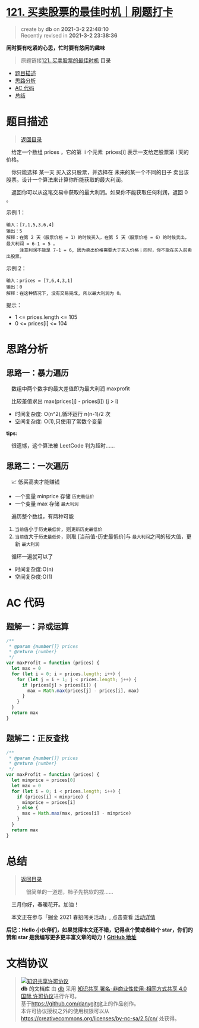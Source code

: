 # [121. 买卖股票的最佳时机｜刷题打卡](https://github.com/danygitgit/document-library)

> create by **db** on **2021-3-2 22:48:10**  
> Recently revised in **2021-3-2 23:38:36**

**闲时要有吃紧的心思，忙时要有悠闲的趣味**

> 原题链接[121. 买卖股票的最佳时机](https://leetcode-cn.com/problems/best-time-to-buy-and-sell-stock/)
> <a id="catalog">目录</a>

- [题目描述](#preface)
- [思路分析](#main-body)
- [AC 代码](#main-body2)
- [总结](#summary)

# <a  id="preface">题目描述</a>

> [返回目录](#catalog)

&emsp;给定一个数组 prices ，它的第  i 个元素  prices[i] 表示一支给定股票第 i 天的价格。

&emsp;你只能选择 某一天 买入这只股票，并选择在 未来的某一个不同的日子 卖出该股票。设计一个算法来计算你所能获取的最大利润。

&emsp;返回你可以从这笔交易中获取的最大利润。如果你不能获取任何利润，返回 0 。

示例 1：

```
输入：[7,1,5,3,6,4]
输出：5
解释：在第 2 天（股票价格 = 1）的时候买入，在第 5 天（股票价格 = 6）的时候卖出，最大利润 = 6-1 = 5 。
     注意利润不能是 7-1 = 6, 因为卖出价格需要大于买入价格；同时，你不能在买入前卖出股票。
```

示例 2：

```
输入：prices = [7,6,4,3,1]
输出：0
解释：在这种情况下, 没有交易完成, 所以最大利润为 0。
```

提示：

- 1 <= prices.length <= 105
- 0 <= prices[i] <= 104

# <a  id="main-body">思路分析</a>
## 思路一：暴力遍历

&emsp;数组中两个数字的最大差值即为最大利润 maxprofit

&emsp;比较差值求出 max(prices[j] - prices[i]) (j > i)

- 时间复杂度: O(n^2),循环运行 n(n-1)/2 次
- 空间复杂度: O(1),只使用了常数个变量

**tips:**

&emsp;很遗憾，这个算法被 LeetCode 判为超时……

## 思路二：一次遍历

&emsp;📈 低买高卖才能赚钱

- 一个变量 minprice 存储 `历史最低价`
- 一个变量 max 存储 `最大利润`

&emsp;遍历整个数组，有两种可能

1. `当前值`小于`历史最低价`，则`更新历史最低价`
2. `当前值`大于`历史最低价`，则取 [当前值-历史最低价]与 `最大利润`之间的较大值，更新 `最大利润`

&emsp;循环一遍就可以了

- 时间复杂度:O(n)
- 空间复杂度:O(1)

# <a  id="main-body2">AC 代码</a>

## 题解一：异或运算

```js
/**
 * @param {number[]} prices
 * @return {number}
 */
var maxProfit = function (prices) {
  let max = 0
  for (let i = 0; i < prices.length; i++) {
    for (let j = i + 1; j < prices.length; j++) {
      if (prices[j] > prices[i]) {
        max = Math.max(prices[j] - prices[i], max)
      }
    }
  }
  return max
}
```

## 题解二：正反查找

```js
/**
 * @param {number[]} prices
 * @return {number}
 */
var maxProfit = function (prices) {
  let minprice = prices[0]
  let max = 0
  for (let i = 0; i < prices.length; i++) {
    if (prices[i] < minprice) {
      minprice = prices[i]
    } else {
      max = Math.max(max, prices[i] - minprice)
    }
  }
  return max
}
```

# <a  id="summary">总结</a>

> [返回目录](#catalog)
>
> &emsp;很简单的一道题，柿子先挑软的捏……

&emsp;三月你好，春暖花开。加油！

&emsp;本文正在参与「掘金 2021 春招闯关活动」, 点击查看 [活动详情](https://juejin.cn/post/6933147477399109640)

**后记：Hello 小伙伴们，如果觉得本文还不错，记得点个赞或者给个 star，你们的赞和 star 是我编写更多更丰富文章的动力！[GitHub 地址](https://github.com/danygitgit/document-library)**

# 文档协议

> <a rel="license" href="http://creativecommons.org/licenses/by-nc-sa/4.0/"><img alt="知识共享许可协议" style="border-width:0" src="https://user-gold-cdn.xitu.io/2018/12/23/167d9537f3e29c99?w=88&h=31&f=png&s=1888" /></a><br /><a xmlns:dct="http://purl.org/dc/terms/" property="dct:title">**db** 的文档库</a> 由 <a xmlns:cc="http://creativecommons.org/ns#" href="db" property="cc:attributionName" rel="cc:attributionURL">db</a> 采用 <a rel="license" href="http://creativecommons.org/licenses/by-nc-sa/4.0/">知识共享 署名-非商业性使用-相同方式共享 4.0 国际 许可协议</a>进行许可。<br />基于<a xmlns:dct="http://purl.org/dc/terms/" href="https://github.com/danygitgit" rel="dct:source">https://github.com/danygitgit</a>上的作品创作。<br />本许可协议授权之外的使用权限可以从 <a xmlns:cc="http://creativecommons.org/ns#" href="https://creativecommons.org/licenses/by-nc-sa/2.5/cn/" rel="cc:morePermissions">https://creativecommons.org/licenses/by-nc-sa/2.5/cn/</a> 处获得。
